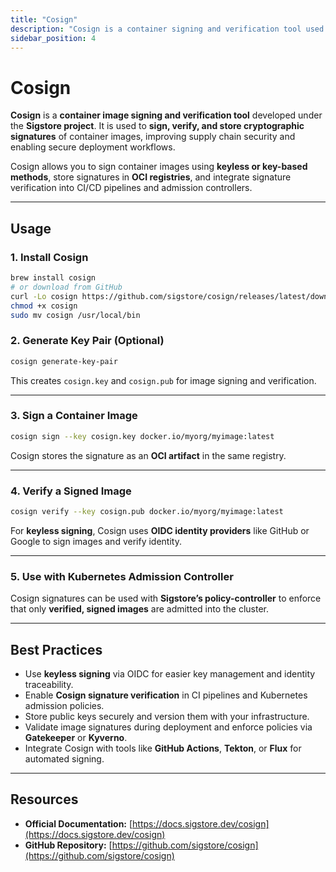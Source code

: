 ```yaml
---
title: "Cosign"
description: "Cosign is a container signing and verification tool used to secure container images and enforce supply chain integrity."
sidebar_position: 4
---
```


# Cosign

**Cosign** is a **container image signing and verification tool** developed under the **Sigstore project**. It is used to **sign, verify, and store cryptographic signatures** of container images, improving supply chain security and enabling secure deployment workflows.

Cosign allows you to sign container images using **keyless or key-based methods**, store signatures in **OCI registries**, and integrate signature verification into CI/CD pipelines and admission controllers.

---

## Usage

### 1. Install Cosign

```bash
brew install cosign
# or download from GitHub
curl -Lo cosign https://github.com/sigstore/cosign/releases/latest/download/cosign-linux-amd64
chmod +x cosign
sudo mv cosign /usr/local/bin
```

### 2. Generate Key Pair (Optional)

```bash
cosign generate-key-pair
```

This creates `cosign.key` and `cosign.pub` for image signing and verification.

---

### 3. Sign a Container Image

```bash
cosign sign --key cosign.key docker.io/myorg/myimage:latest
```

Cosign stores the signature as an **OCI artifact** in the same registry.

---

### 4. Verify a Signed Image

```bash
cosign verify --key cosign.pub docker.io/myorg/myimage:latest
```

For **keyless signing**, Cosign uses **OIDC identity providers** like GitHub or Google to sign images and verify identity.

---

### 5. Use with Kubernetes Admission Controller

Cosign signatures can be used with **Sigstore’s policy-controller** to enforce that only **verified, signed images** are admitted into the cluster.

---

## Best Practices

- Use **keyless signing** via OIDC for easier key management and identity traceability.
- Enable **Cosign signature verification** in CI pipelines and Kubernetes admission policies.
- Store public keys securely and version them with your infrastructure.
- Validate image signatures during deployment and enforce policies via **Gatekeeper** or **Kyverno**.
- Integrate Cosign with tools like **GitHub Actions**, **Tekton**, or **Flux** for automated signing.

---

## Resources

- **Official Documentation:** [https://docs.sigstore.dev/cosign](https://docs.sigstore.dev/cosign)
- **GitHub Repository:** [https://github.com/sigstore/cosign](https://github.com/sigstore/cosign)
